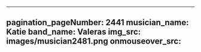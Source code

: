 ------
pagination_pageNumber: 2441
musician_name: Katie
band_name: Valeras
img_src: images/musician2481.png
onmouseover_src: 
------